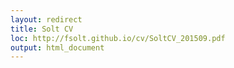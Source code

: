 ```yaml
---
layout: redirect
title: Solt CV
loc: http://fsolt.github.io/cv/SoltCV_201509.pdf
output: html_document
---
```

